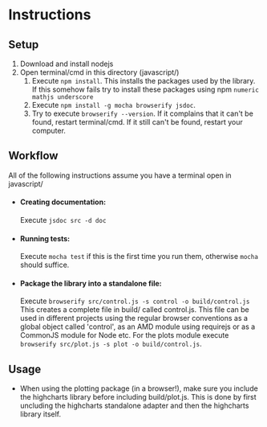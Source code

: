 # Instructions
Setup
-----
1. Download and install nodejs
2. Open terminal/cmd in this directory (javascript/)
    1. Execute `npm install`. This installs the packages used by the library.  
       If this somehow fails try to install these packages using npm `numeric mathjs underscore`
    2. Execute `npm install -g mocha browserify jsdoc`.
    3. Try to execute `browserify --version`. If it complains
       that it can't be found, restart terminal/cmd. If it still
       can't be found, restart your computer.

Workflow
--------
All of the following instructions assume you have a terminal open in javascript/  

- #### Creating documentation:  
  Execute `jsdoc src -d doc`

- #### Running tests:  
  Execute `mocha test` if this is the first time you run them, otherwise
  `mocha` should suffice.

- #### Package the library into a standalone file:  
  Execute `browserify src/control.js -s control -o build/control.js`
  This creates a complete file in build/ called control.js.
  This file can be used in different projects using the regular browser
  conventions as a global object called 'control', as an AMD module using
  requirejs or as a CommonJS module for Node etc.
  For the plots module execute `browserify src/plot.js -s plot -o build/control.js`.

Usage
-----
- When using the plotting package (in a browser!), make sure you include the highcharts library before
  including build/plot.js. This is done by first uncluding the highcharts standalone adapter and then the 
  highcharts library itself.
